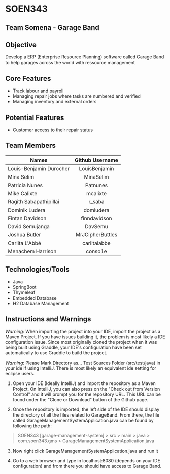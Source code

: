 # SOEN343

## Team Somena - Garage Band

## Objective

Develop a ERP (Enterprise Resource Planning) software called Garage Band to help garages across the world with ressource management

## Core Features

* Track labour and payroll
* Managing repair jobs where tasks are numbered and verified
* Managing inventory and external orders

## Potential Features

* Customer access to their repair status

## Team Members

| Names                     | Github Username   	| 
| -------------             | :-------------:       | 
| Louis-Benjamin Durocher   | LouisBenjamin			|
| Mina Selim       			| MinaSelim				|
| Patricia Nunes			| Patnunes				|
| Mike Calixte 				|mcalixte				|
| Ragith Sabapathipillai    | r_saba       			|
| Dominik Ludera 			| domludera  			|
| Fintan Davidson         	| finndavidson  		|
| David Semujanga           |DavSemu        		|
| Joshua Butler    			|MrJCipherButtles   	|
| Carlita L'Abbé			|carlitalabbe			|
| Menachem Harrison         | conso1e               |                 


## Technologies/Tools

* Java
* SpringBoot
* Thymeleaf
* Embedded Database
* H2 Database Management


## Instructions and Warnings

*Warning*: When importing the project into your IDE, import the project as a Maven Project. If you have issues building it, the problem is most likely a IDE configuration issue. Since most originally cloned the project when it was being built using Graddle, your IDE's configuration have been set automatically to use Graddle to build the project.

*Warning*: Please Mark Directory as... Test Sources Folder (src/test/java) in your ide if using IntelliJ. There is most likely an equivalent ide setting for eclipse users.

1. Open your IDE (Ideally IntelliJ) and import the repository as a Maven Project. On IntelliJ, you can also press on the "Check out from Version Control" and it will prompt you for the repository URL. This URL can be found under the "Clone or Download" button of the Github page.

2. Once the repository is imported, the left side of the IDE should display the directory of all the files related to GarageBand. From there, the file called GarageManagementSystemApplication.java can be found by following the path:


> SOEN343 [garage-management-system] > src > main > java > com.soen343.gms > GarageManagementSystemApplication.java

3. Now right click GarageManagementSystemApplication.java and run it

4. Go to a web browser and type in localhost:8080 (depends on your IDE configuration) and from there you should have access to Garage Band.


